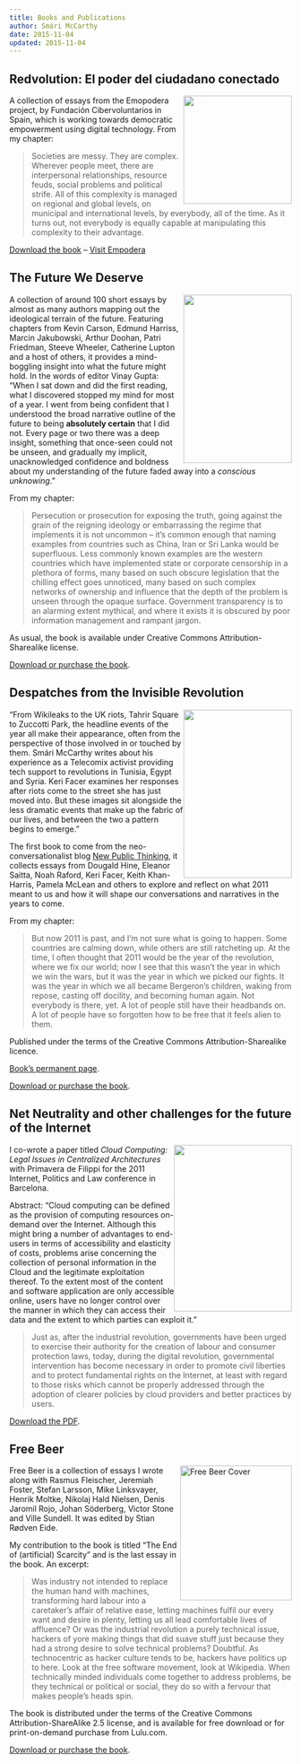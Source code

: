 ```yaml
---
title: Books and Publications
author: Smári McCarthy
date: 2015-11-04
updated: 2015-11-04
---
```



## Redvolution: El poder del ciudadano conectado

[<img class="size-full" style="float: right;" title="empodera" src="http://www.smarimccarthy.is/wp-content/uploads/2009/11/empodera.jpg" alt="" width="193" />][1] A collection of essays from the Emopodera project, by Fundación Cibervoluntarios in Spain, which is working towards democratic empowerment using digital technology. From my chapter:

> Societies are messy. They are complex. Wherever people meet, there are interpersonal relationships, resource feuds, social problems and political strife. All of this complexity is managed on regional and global levels, on municipal and international levels, by everybody, all of the time. As it turns out, not everybody is equally capable at manipulating this complexity to their advantage.

[Download the book][2] &#8211; [Visit Empodera][3]



## The Future We Deserve

[<img class="size-medium alignright" style="border-style: initial; float: right; border-color: initial;" title="thefwd_cover" src="http://www.smarimccarthy.is/wp-content/uploads/2009/11/thefwd_cover-193x300.png" alt="" width="193" height="300" />][4]

A collection of around 100 short essays by almost as many authors mapping out the ideological terrain of the future. Featuring chapters from Kevin Carson, Edmund Harriss, Marcin Jakubowski, Arthur Doohan, Patri Friedman, Steeve Wheeler, Catherine Lupton and a host of others, it provides a mind-boggling insight into what the future might hold. In the words of editor Vinay Gupta: &#8220;When I sat down and did the first reading, what I discovered stopped my mind for most of a year. I went from being confident that I understood the broad narrative outline of the future to being **absolutely certain** that I did not. Every page or two there was a deep insight, something that once-seen could not be unseen, and gradually my implicit, unacknowledged confidence and boldness about my understanding of the future faded away into a *conscious unknowing*.&#8221;

From my chapter:

> Persecution or prosecution for exposing the truth, going against the grain of the reigning ideology or embarrassing the regime that implements it is not uncommon &#8211; it&#8217;s common enough that naming examples from countries such as China, Iran or Sri Lanka would be superfluous. Less commonly known examples are the western countries which have implemented state or corporate censorship in a plethora of forms, many based on such obscure legislation that the chilling effect goes unnoticed, many based on such complex networks of ownership and influence that the depth of the problem is unseen through the opaque surface. Government transparency is to an alarming extent mythical, and where it exists it is obscured by poor information management and rampant jargon.

As usual, the book is available under Creative Commons Attribution-Sharealike license.

[Download or purchase the book][5].



## Despatches from the Invisible Revolution

[<img class="size-medium alignright" style="float: right; border-style: initial; border-color: initial;" title="despatches_cover" src="http://www.smarimccarthy.is/wp-content/uploads/2009/11/despatches_cover-193x300.png" alt="" width="193" height="300" />][6]

&#8220;From Wikileaks to the UK riots, Tahrir Square to Zuccotti Park, the headline events of the year all make their appearance, often from the perspective of those involved in or touched by them. Smári McCarthy writes about his experience as a Telecomix activist providing tech support to revolutions in Tunisia, Egypt and Syria. Keri Facer examines her responses after riots come to the street she has just moved into. But these images sit alongside the less dramatic events that make up the fabric of our lives, and between the two a pattern begins to emerge.&#8221;

The first book to come from the neo-conversationalist blog [New Public Thinking][7], it collects essays from Dougald Hine, Eleanor Saitta, Noah Raford, Keri Facer, Keith Khan-Harris, Pamela McLean and others to explore and reflect on what 2011 meant to us and how it will shape our conversations and narratives in the years to come.

From my chapter:

> But now 2011 is past, and I’m not sure what is going to happen. Some countries are calming down, while others are still ratcheting up. At the time, I often thought that 2011 would be the year of the revolution, where we fix our world; now I see that this wasn’t the year in which we win the wars, but it was the year in which we picked our fights. It was the year in which we all became Bergeron’s children, waking from repose, casting off docility, and becoming human again. Not everybody is there, yet. A lot of people still have their headbands on. A lot of people have so forgotten how to be free that it feels alien to them.

Published under the terms of the Creative Commons Attribution-Sharealike licence.

[Book&#8217;s permanent page][8].

[Download or purchase the book][9].



## Net Neutrality and other challenges for the future of the Internet

<img class="alignright" style="float: right;" src="http://edcp.uoc.edu/img/idp2011_proceedings.png" alt="" width="210" height="297" />I co-wrote a paper titled *Cloud Computing: Legal Issues in Centralized Architectures* with Primavera de Filippi for the 2011 Internet, Politics and Law conference in Barcelona.

Abstract: &#8220;Cloud computing can be defined as the provision of computing resources on-demand over the Internet. Although this might bring a number of advantages to end-users in terms of accessibility and elasticity of costs, problems arise concerning the collection of personal information in the Cloud and the legitimate exploitation thereof. To the extent most of the content and software application are only accessible online, users have no longer control over the manner in which they can access their data and the extent to which parties can exploit it.&#8221;

> <div id="_mcePaste">
>   Just as, after the industrial revolution, governments have been urged to exercise their authority for the creation of labour and consumer protection laws, today, during the digital revolution, governmental intervention has become necessary in order to promote civil liberties and to protect fundamental rights on the Internet, at least with regard to those risks which cannot be properly addressed through the adoption of clearer policies by cloud providers and better practices by users.
> </div>

[Download the PDF][10].



## Free Beer

<img class="size-medium alignright" style="float:right;" title="Free Beer Cover" src="http://www.smarimccarthy.is/wp-content/uploads/2009/11/freebeercover-249x300.png" alt="Free Beer Cover" width="199" height="240" />Free Beer is a collection of essays I wrote along with Rasmus Fleischer, Jeremiah Foster, Stefan Larsson, Mike Linksvayer, Henrik Moltke, Nikolaj Hald Nielsen, Denis Jaromil Rojo, Johan Söderberg, Victor Stone and Ville Sundell. It was edited by Stian Rødven Eide.

My contribution to the book is titled &#8220;The End of (artificial) Scarcity&#8221; and is the last essay in the book. An excerpt:

> Was industry not intended to replace the human hand with machines, transforming hard labour into a caretaker&#8217;s affair of relative ease, letting machines fulfil our every want and desire in plenty, letting us all lead comfortable lives of affluence? Or was the industrial revolution a purely technical issue, hackers of yore making things that did suave stuff just because they had a strong desire to solve technical problems? Doubtful. As technocentric as hacker culture tends to be, hackers have politics up to here. Look at the free software movement, look at Wikipedia. When technically minded individuals come together to address problems, be they technical or political or social, they do so with a fervour that makes people&#8217;s heads spin.

The book is distributed under the terms of the Creative Commons Attribution-ShareAlike 2.5 license, and is available for free download or for print-on-demand purchase from Lulu.com.

[Download or purchase the book][11].

 [1]: http://www.smarimccarthy.is/wp-content/uploads/2009/11/empodera.jpg
 [2]: http://empodera.s3.amazonaws.com/public/downloads/libro-empodera-org.pdf
 [3]: http://empodera.org/
 [4]: http://www.smarimccarthy.com/wp-content/uploads/2009/11/thefwd_cover.png
 [5]: https://pediapress.com/books/show/3c256c75985a759de6bd4bf56841d3/
 [6]: http://www.smarimccarthy.com/wp-content/uploads/2009/11/despatches_cover.png
 [7]: http://newpublicthinkers.org
 [8]: http://newpublicthinkers.org/?page_id=127
 [9]: https://pediapress.com/books/show/07ebb0bdddb0412af5bfc25bc35d2a/
 [10]: http://edcp.uoc.edu/symposia/idp2011/proceedings/?lang=en
 [11]: http://www.lulu.com/product/paperback/free-beer-10/18626404
